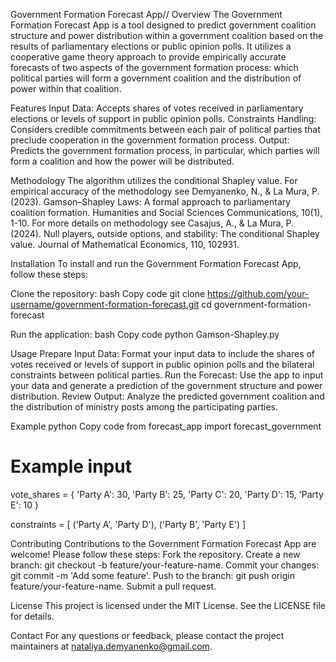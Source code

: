 Government Formation Forecast App//
Overview
The Government Formation Forecast App is a tool designed to predict government coalition structure and power distribution within a government coalition based on the results of parliamentary elections or public opinion polls. 
It utilizes a cooperative game theory approach to provide empirically accurate forecasts of two aspects of the government formation process: which political parties will form a government coalition and the distribution of power within that coalition.

Features
Input Data: Accepts shares of votes received in parliamentary elections or levels of support in public opinion polls.
Constraints Handling: Considers credible commitments between each pair of political parties that preclude cooperation in the government formation process.
Output: Predicts the government formation process, in particular, which parties will form a coalition and how the power will be distributed.

Methodology
The algorithm utilizes the conditional Shapley value.
For empirical accuracy of the methodology see Demyanenko, N., & La Mura, P. (2023). Gamson–Shapley Laws: A formal approach to parliamentary coalition formation. Humanities and Social Sciences Communications, 10(1), 1-10.
For more details on methodology see Casajus, A., & La Mura, P. (2024). Null players, outside options, and stability: The conditional Shapley value. Journal of Mathematical Economics, 110, 102931.

Installation
To install and run the Government Formation Forecast App, follow these steps:

Clone the repository:
bash
Copy code
git clone https://github.com/your-username/government-formation-forecast.git
cd government-formation-forecast

Run the application:
bash
Copy code
python Gamson-Shapley.py

Usage
Prepare Input Data: Format your input data to include the shares of votes received or levels of support in public opinion polls and the bilateral constraints between political parties.
Run the Forecast: Use the app to input your data and generate a prediction of the government structure and power distribution.
Review Output: Analyze the predicted government coalition and the distribution of ministry posts among the participating parties.

Example
python
Copy code
from forecast_app import forecast_government

# Example input
vote_shares = {
    'Party A': 30,
    'Party B': 25,
    'Party C': 20,
    'Party D': 15,
    'Party E': 10
}

constraints = [
    ('Party A', 'Party D'),
    ('Party B', 'Party E')
]


Contributing
Contributions to the Government Formation Forecast App are welcome! Please follow these steps:
Fork the repository.
Create a new branch: git checkout -b feature/your-feature-name.
Commit your changes: git commit -m 'Add some feature'.
Push to the branch: git push origin feature/your-feature-name.
Submit a pull request.

License
This project is licensed under the MIT License. See the LICENSE file for details.

Contact
For any questions or feedback, please contact the project maintainers at nataliya.demyanenko@gmail.com.
